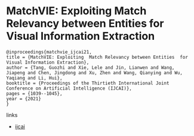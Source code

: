# MatchVIE: Exploiting  Match Relevancy between Entities  for Visual Information Extraction

```
@inproceedings{matchvie_ijcai21,
title = {MatchVIE: Exploiting  Match Relevancy between Entities  for Visual Information Extraction},
author = {Tang, Guozhi and Xie, Lele and Jin, Lianwen and Wang, Jiapeng and Chen, Jingdong and Xu, Zhen and Wang, Qianying and Wu, Yaqiang and Li, Hui},
booktitle = {Proceedings of the Thirtieth International Joint Conference on Artificial Intelligence (IJCAI)},
pages = {1039--1045},
year = {2021}
}
```

links
- [ijcai](https://www.ijcai.org/Proceedings/2021/144)
